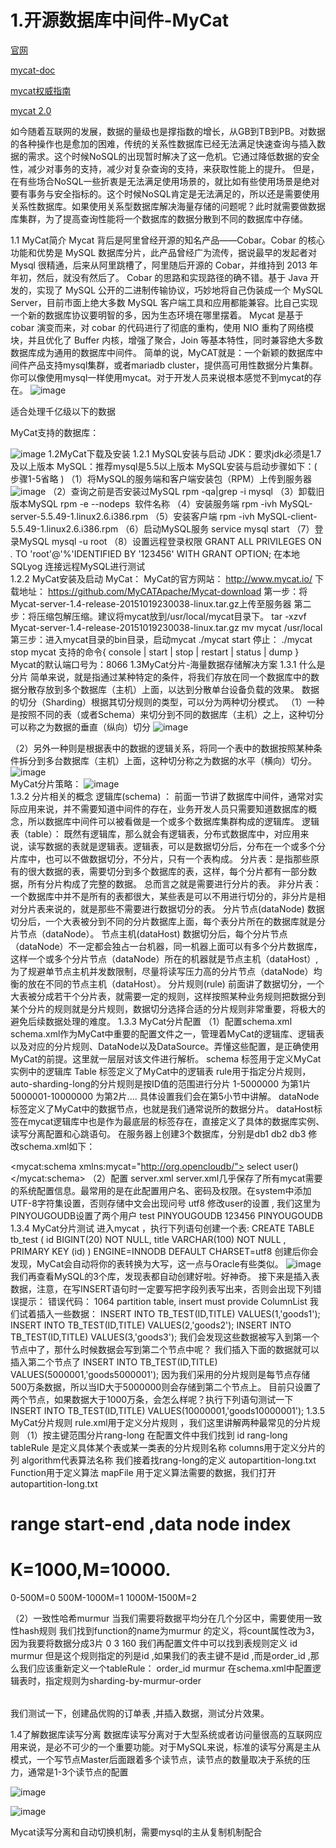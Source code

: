 # 1.开源数据库中间件-MyCat

[官网](http://www.mycat.io/)

[mycat-doc](https://github.com/MyCATApache/Mycat-doc)

[mycat权威指南](http://www.mycat.io/document/mycat-definitive-guide.pdf)

[mycat 2.0](https://github.com/MyCATApache/Mycat2)

如今随着互联网的发展，数据的量级也是撑指数的增长，从GB到TB到PB。对数据的各种操作也是愈加的困难，传统的关系性数据库已经无法满足快速查询与插入数据的需求。这个时候NoSQL的出现暂时解决了这一危机。它通过降低数据的安全性，减少对事务的支持，减少对复杂查询的支持，来获取性能上的提升。
但是，在有些场合NoSQL一些折衷是无法满足使用场景的，就比如有些使用场景是绝对要有事务与安全指标的。这个时候NoSQL肯定是无法满足的，所以还是需要使用关系性数据库。如果使用关系型数据库解决海量存储的问题呢？此时就需要做数据库集群，为了提高查询性能将一个数据库的数据分散到不同的数据库中存储。

1.1 MyCat简介
Mycat 背后是阿里曾经开源的知名产品——Cobar。Cobar 的核心功能和优势是 MySQL 数据库分片，此产品曾经广为流传，据说最早的发起者对 Mysql 很精通，后来从阿里跳槽了，阿里随后开源的 Cobar，并维持到 2013 年年初，然后，就没有然后了。 
Cobar 的思路和实现路径的确不错。基于 Java 开发的，实现了 MySQL 公开的二进制传输协议，巧妙地将自己伪装成一个 MySQL Server，目前市面上绝大多数 MySQL 客户端工具和应用都能兼容。比自己实现一个新的数据库协议要明智的多，因为生态环境在哪里摆着。 
Mycat 是基于 cobar 演变而来，对 cobar 的代码进行了彻底的重构，使用 NIO 重构了网络模块，并且优化了 Buffer 内核，增强了聚合，Join 等基本特性，同时兼容绝大多数数据库成为通用的数据库中间件。
简单的说，MyCAT就是：一个新颖的数据库中间件产品支持mysql集群，或者mariadb cluster，提供高可用性数据分片集群。你可以像使用mysql一样使用mycat。对于开发人员来说根本感觉不到mycat的存在。
![image](https://github.com/leelovejava/doc/blob/master/img/dataBase/mycat/01.png)

适合处理千亿级以下的数据

MyCat支持的数据库：

![image](https://github.com/leelovejava/doc/blob/master/img/dataBase/mycat/02.png)
1.2MyCat下载及安装
1.2.1 MySQL安装与启动
JDK：要求jdk必须是1.7及以上版本
MySQL：推荐mysql是5.5以上版本
MySQL安装与启动步骤如下：( 步骤1-5省略 )
（1）将MySQL的服务端和客户端安装包（RPM）上传到服务器
![image](https://github.com/leelovejava/doc/blob/master/img/dataBase/mycat/03.png)
（2）查询之前是否安装过MySQL
rpm -qa|grep -i mysql
（3）卸载旧版本MySQL
rpm -e --nodeps  软件名称
（4）安装服务端
rpm -ivh MySQL-server-5.5.49-1.linux2.6.i386.rpm
（5）安装客户端
rpm -ivh MySQL-client-5.5.49-1.linux2.6.i386.rpm
（6）启动MySQL服务
service mysql start
（7）登录MySQL 
mysql -u root
（8）设置远程登录权限
GRANT ALL PRIVILEGES ON *.* TO 'root'@'%'IDENTIFIED BY '123456'  WITH GRANT OPTION;
在本地SQLyog 连接远程MySQL进行测试  
1.2.2 MyCat安装及启动
MyCat：
MyCat的官方网站：
http://www.mycat.io/
下载地址：
https://github.com/MyCATApache/Mycat-download
第一步：将Mycat-server-1.4-release-20151019230038-linux.tar.gz上传至服务器
第二步：将压缩包解压缩。建议将mycat放到/usr/local/mycat目录下。
tar -xzvf Mycat-server-1.4-release-20151019230038-linux.tar.gz
mv mycat /usr/local
第三步：进入mycat目录的bin目录，启动mycat
./mycat start
停止：
./mycat stop
mycat 支持的命令{ console | start | stop | restart | status | dump } 
Mycat的默认端口号为：8066
1.3MyCat分片-海量数据存储解决方案
1.3.1 什么是分片
简单来说，就是指通过某种特定的条件，将我们存放在同一个数据库中的数据分散存放到多个数据库（主机）上面，以达到分散单台设备负载的效果。 
数据的切分（Sharding）根据其切分规则的类型，可以分为两种切分模式。
   （1）一种是按照不同的表（或者Schema）来切分到不同的数据库（主机）之上，这种切分可以称之为数据的垂直（纵向）切分
![image](https://github.com/leelovejava/doc/blob/master/img/dataBase/mycat/04.png)
   
   （2）另外一种则是根据表中的数据的逻辑关系，将同一个表中的数据按照某种条件拆分到多台数据库（主机）上面，这种切分称之为数据的水平（横向）切分。
 ![image](https://github.com/leelovejava/doc/blob/master/img/dataBase/mycat/05.png)            
MyCat分片策略：
 ![image](https://github.com/leelovejava/doc/blob/master/img/dataBase/mycat/06.png)    
1.3.2 分片相关的概念
逻辑库(schema) ：
前面一节讲了数据库中间件，通常对实际应用来说，并不需要知道中间件的存在，业务开发人员只需要知道数据库的概念，所以数据库中间件可以被看做是一个或多个数据库集群构成的逻辑库。
逻辑表（table）：
既然有逻辑库，那么就会有逻辑表，分布式数据库中，对应用来说，读写数据的表就是逻辑表。逻辑表，可以是数据切分后，分布在一个或多个分片库中，也可以不做数据切分，不分片，只有一个表构成。
分片表：是指那些原有的很大数据的表，需要切分到多个数据库的表，这样，每个分片都有一部分数据，所有分片构成了完整的数据。 总而言之就是需要进行分片的表。
非分片表：一个数据库中并不是所有的表都很大，某些表是可以不用进行切分的，非分片是相对分片表来说的，就是那些不需要进行数据切分的表。 
分片节点(dataNode)
数据切分后，一个大表被分到不同的分片数据库上面，每个表分片所在的数据库就是分片节点（dataNode）。
节点主机(dataHost) 
数据切分后，每个分片节点（dataNode）不一定都会独占一台机器，同一机器上面可以有多个分片数据库，这样一个或多个分片节点（dataNode）所在的机器就是节点主机（dataHost）,为了规避单节点主机并发数限制，尽量将读写压力高的分片节点（dataNode）均衡的放在不同的节点主机（dataHost）。
分片规则(rule) 
前面讲了数据切分，一个大表被分成若干个分片表，就需要一定的规则，这样按照某种业务规则把数据分到某个分片的规则就是分片规则，数据切分选择合适的分片规则非常重要，将极大的避免后续数据处理的难度。
1.3.3 MyCat分片配置 
（1）配置schema.xml 
schema.xml作为MyCat中重要的配置文件之一，管理着MyCat的逻辑库、逻辑表以及对应的分片规则、DataNode以及DataSource。弄懂这些配置，是正确使用MyCat的前提。这里就一层层对该文件进行解析。
schema 标签用于定义MyCat实例中的逻辑库
Table 标签定义了MyCat中的逻辑表  rule用于指定分片规则，auto-sharding-long的分片规则是按ID值的范围进行分片 1-5000000 为第1片  5000001-10000000 为第2片....  具体设置我们会在第5小节中讲解。
dataNode 标签定义了MyCat中的数据节点，也就是我们通常说所的数据分片。
dataHost标签在mycat逻辑库中也是作为最底层的标签存在，直接定义了具体的数据库实例、读写分离配置和心跳语句。
在服务器上创建3个数据库，分别是db1   db2   db3
修改schema.xml如下：
<?xml version="1.0"?>
<!DOCTYPE mycat:schema SYSTEM "schema.dtd">
<mycat:schema xmlns:mycat="http://org.opencloudb/">
	<schema name="PINYOUGOUDB" checkSQLschema="false" sqlMaxLimit="100">
		<table name="tb_test" dataNode="dn1,dn2,dn3" rule="auto-sharding-long" />
	</schema>
	<dataNode name="dn1" dataHost="localhost1" database="db1" />
	<dataNode name="dn2" dataHost="localhost1" database="db2" />
	<dataNode name="dn3" dataHost="localhost1" database="db3" />
	<dataHost name="localhost1" maxCon="1000" minCon="10" balance="0"
		writeType="0" dbType="mysql" dbDriver="native" switchType="1"  slaveThreshold="100">
		<heartbeat>select user()</heartbeat>
		<writeHost host="hostM1" url="192.168.25.142:3306" user="root"
			password="123456">
		</writeHost>
	</dataHost>	
</mycat:schema>
（2）配置 server.xml 
server.xml几乎保存了所有mycat需要的系统配置信息。最常用的是在此配置用户名、密码及权限。在system中添加UTF-8字符集设置，否则存储中文会出现问号
<property name="charset">utf8</property>
修改user的设置 ,  我们这里为 PINYOUGOUDB设置了两个用户 
	<user name="test">
		<property name="password">test</property>
		<property name="schemas">PINYOUGOUDB</property>
	</user>
	<user name="root">
		<property name="password">123456</property>
		<property name="schemas">PINYOUGOUDB</property>
	</user>
1.3.4 MyCat分片测试 
进入mycat ，执行下列语句创建一个表:
CREATE TABLE tb_test (
  id BIGINT(20) NOT NULL,
  title VARCHAR(100) NOT NULL ,
  PRIMARY KEY (id)
) ENGINE=INNODB DEFAULT CHARSET=utf8 
创建后你会发现，MyCat会自动将你的表转换为大写，这一点与Oracle有些类似。
 ![image](https://github.com/leelovejava/doc/blob/master/img/dataBase/mycat/07.png)   
我们再查看MySQL的3个库，发现表都自动创建好啦。好神奇。
接下来是插入表数据，注意，在写INSERT语句时一定要写把字段列表写出来，否则会出现下列错误提示：
错误代码： 1064
partition table, insert must provide ColumnList
我们试着插入一些数据：
INSERT INTO TB_TEST(ID,TITLE) VALUES(1,'goods1');
INSERT INTO TB_TEST(ID,TITLE) VALUES(2,'goods2');
INSERT INTO TB_TEST(ID,TITLE) VALUES(3,'goods3');
我们会发现这些数据被写入到第一个节点中了，那什么时候数据会写到第二个节点中呢？
我们插入下面的数据就可以插入第二个节点了
INSERT INTO TB_TEST(ID,TITLE) VALUES(5000001,'goods5000001');
因为我们采用的分片规则是每节点存储500万条数据，所以当ID大于5000000则会存储到第二个节点上。
目前只设置了两个节点，如果数据大于1000万条，会怎么样呢？执行下列语句测试一下
INSERT INTO TB_TEST(ID,TITLE) VALUES(10000001,'goods10000001');
1.3.5 MyCat分片规则
rule.xml用于定义分片规则  ，我们这里讲解两种最常见的分片规则
（1）按主键范围分片rang-long
在配置文件中我们找到
	<tableRule name="auto-sharding-long">
		<rule>
			<columns>id</columns>
			<algorithm>rang-long</algorithm>
		</rule>
	</tableRule>
tableRule 是定义具体某个表或某一类表的分片规则名称   columns用于定义分片的列  algorithm代表算法名称    我们接着找rang-long的定义
	<function name="rang-long"
		class="org.opencloudb.route.function.AutoPartitionByLong">
		<property name="mapFile">autopartition-long.txt</property>
	</function>
Function用于定义算法 mapFile 用于定义算法需要的数据，我们打开autopartition-long.txt
# range start-end ,data node index
# K=1000,M=10000.
0-500M=0
500M-1000M=1
1000M-1500M=2

（2）一致性哈希murmur
当我们需要将数据平均分在几个分区中，需要使用一致性hash规则
我们找到function的name为murmur 的定义，将count属性改为3，因为我要将数据分成3片
	<function name="murmur"
		class="org.opencloudb.route.function.PartitionByMurmurHash">
		<property name="seed">0</property><!-- 默认是0 -->
		<property name="count">3</property><!-- 要分片的数据库节点数量，必须指定，否则没法分片 -->
		<property name="virtualBucketTimes">160</property><!-- 一个实际的数据库节点被映射为这么多虚拟节点，默认是160倍，也就是虚拟节点数是物理节点数的160倍 -->
		<!-- <property name="weightMapFile">weightMapFile</property> 节点的权重，没有指定权重的节点默认是1。以properties文件的格式填写，以从0开始到count-1的整数值也就是节点索引为key，以节点权重值为值。所有权重值必须是正整数，否则以1代替 -->
		<!-- <property name="bucketMapPath">/etc/mycat/bucketMapPath</property> 
			用于测试时观察各物理节点与虚拟节点的分布情况，如果指定了这个属性，会把虚拟节点的murmur hash值与物理节点的映射按行输出到这个文件，没有默认值，如果不指定，就不会输出任何东西 -->
	</function>
我们再配置文件中可以找到表规则定义
	<tableRule name="sharding-by-murmur">
		<rule>
			<columns>id</columns>
			<algorithm>murmur</algorithm>
		</rule>
	</tableRule>
但是这个规则指定的列是id ,如果我们的表主键不是id ,而是order_id ,那么我们应该重新定义一个tableRule：
	<tableRule name="sharding-by-murmur-order">
		<rule>
			<columns>order_id</columns>
			<algorithm>murmur</algorithm>
		</rule>
	</tableRule>
在schema.xml中配置逻辑表时，指定规则为sharding-by-murmur-order
<table name="tb_order" dataNode="dn1,dn2,dn3" rule="sharding-by-murmur-order" />

我们测试一下，创建品优购的订单表 ,并插入数据，测试分片效果。

1.4了解数据库读写分离
数据库读写分离对于大型系统或者访问量很高的互联网应用来说，是必不可少的一个重要功能。对于MySQL来说，标准的读写分离是主从模式，一个写节点Master后面跟着多个读节点，读节点的数量取决于系统的压力，通常是1-3个读节点的配置

 ![image](https://github.com/leelovejava/doc/blob/master/img/dataBase/mycat/08.png)   
 
 ![image](https://github.com/leelovejava/doc/blob/master/img/dataBase/mycat/09.png)   
 
Mycat读写分离和自动切换机制，需要mysql的主从复制机制配合
